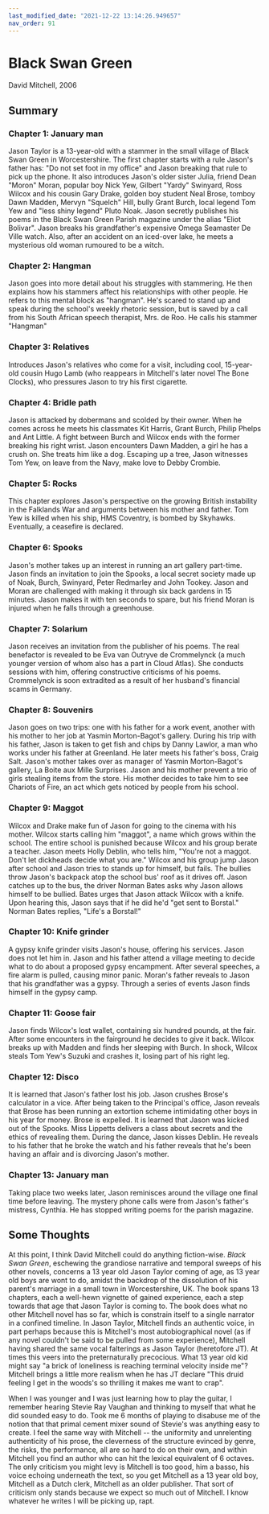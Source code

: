 ```yaml
---
last_modified_date: "2021-12-22 13:14:26.949657"
nav_order: 91
---
```


# Black Swan Green
David Mitchell, 2006

## Summary
### Chapter 1: January man
Jason Taylor is a 13-year-old with a stammer in the small village of Black Swan Green in Worcestershire. The first chapter starts with a rule Jason's father has: "Do not set foot in my office" and Jason breaking that rule to pick up the phone. It also introduces Jason's older sister Julia, friend Dean "Moron" Moran, popular boy Nick Yew, Gilbert "Yardy" Swinyard, Ross Wilcox and his cousin Gary Drake, golden boy student Neal Brose, tomboy Dawn Madden, Mervyn "Squelch" Hill, bully Grant Burch, local legend Tom Yew and "less shiny legend" Pluto Noak. Jason secretly publishes his poems in the Black Swan Green Parish magazine under the alias "Eliot Bolivar". Jason breaks his grandfather's expensive Omega Seamaster De Ville watch. Also, after an accident on an iced-over lake, he meets a mysterious old woman rumoured to be a witch.

### Chapter 2: Hangman
Jason goes into more detail about his struggles with stammering. He then explains how his stammers affect his relationships with other people. He refers to this mental block as "hangman". He's scared to stand up and speak during the school's weekly rhetoric session, but is saved by a call from his South African speech therapist, Mrs. de Roo. He calls his stammer "Hangman"

### Chapter 3: Relatives
Introduces Jason's relatives who come for a visit, including cool, 15-year-old cousin Hugo Lamb (who reappears in Mitchell's later novel The Bone Clocks), who pressures Jason to try his first cigarette.

### Chapter 4: Bridle path
Jason is attacked by dobermans and scolded by their owner. When he comes across he meets his classmates Kit Harris, Grant Burch, Philip Phelps and Ant Little. A fight between Burch and Wilcox ends with the former breaking his right wrist. Jason encounters Dawn Madden, a girl he has a crush on. She treats him like a dog. Escaping up a tree, Jason witnesses Tom Yew, on leave from the Navy, make love to Debby Crombie.

### Chapter 5: Rocks
This chapter explores Jason's perspective on the growing British instability in the Falklands War and arguments between his mother and father. Tom Yew is killed when his ship, HMS Coventry, is bombed by Skyhawks. Eventually, a ceasefire is declared.

### Chapter 6: Spooks
Jason's mother takes up an interest in running an art gallery part-time. Jason finds an invitation to join the Spooks, a local secret society made up of Noak, Burch, Swinyard, Peter Redmarley and John Tookey. Jason and Moran are challenged with making it through six back gardens in 15 minutes. Jason makes it with ten seconds to spare, but his friend Moran is injured when he falls through a greenhouse.

### Chapter 7: Solarium
Jason receives an invitation from the publisher of his poems. The real benefactor is revealed to be Eva van Outryve de Crommelynck (a much younger version of whom also has a part in Cloud Atlas). She conducts sessions with him, offering constructive criticisms of his poems. Crommelynck is soon extradited as a result of her husband's financial scams in Germany.

### Chapter 8: Souvenirs
Jason goes on two trips: one with his father for a work event, another with his mother to her job at Yasmin Morton-Bagot's gallery. During his trip with his father, Jason is taken to get fish and chips by Danny Lawlor, a man who works under his father at Greenland. He later meets his father's boss, Craig Salt. Jason's mother takes over as manager of Yasmin Morton-Bagot's gallery, La Boite aux Mille Surprises. Jason and his mother prevent a trio of girls stealing items from the store. His mother decides to take him to see Chariots of Fire, an act which gets noticed by people from his school.

### Chapter 9: Maggot
Wilcox and Drake make fun of Jason for going to the cinema with his mother. Wilcox starts calling him "maggot", a name which grows within the school. The entire school is punished because Wilcox and his group berate a teacher. Jason meets Holly Deblin, who tells him, "You're not a maggot. Don't let dickheads decide what you are." Wilcox and his group jump Jason after school and Jason tries to stands up for himself, but fails. The bullies throw Jason's backpack atop the school bus' roof as it drives off. Jason catches up to the bus, the driver Norman Bates asks why Jason allows himself to be bullied. Bates urges that Jason attack Wilcox with a knife. Upon hearing this, Jason says that if he did he'd "get sent to Borstal." Norman Bates replies, "Life's a Borstal!"

### Chapter 10: Knife grinder
A gypsy knife grinder visits Jason's house, offering his services. Jason does not let him in. Jason and his father attend a village meeting to decide what to do about a proposed gypsy encampment. After several speeches, a fire alarm is pulled, causing minor panic. Moran's father reveals to Jason that his grandfather was a gypsy. Through a series of events Jason finds himself in the gypsy camp.

### Chapter 11: Goose fair
Jason finds Wilcox's lost wallet, containing six hundred pounds, at the fair. After some encounters in the fairground he decides to give it back. Wilcox breaks up with Madden and finds her sleeping with Burch. In shock, Wilcox steals Tom Yew's Suzuki and crashes it, losing part of his right leg.

### Chapter 12: Disco
It is learned that Jason's father lost his job. Jason crushes Brose's calculator in a vice. After being taken to the Principal's office, Jason reveals that Brose has been running an extortion scheme intimidating other boys in his year for money. Brose is expelled. It is learned that Jason was kicked out of the Spooks. Miss Lippetts delivers a class about secrets and the ethics of revealing them. During the dance, Jason kisses Deblin. He reveals to his father that he broke the watch and his father reveals that he's been having an affair and is divorcing Jason's mother.

### Chapter 13: January man
Taking place two weeks later, Jason reminisces around the village one final time before leaving. The mystery phone calls were from Jason's father's mistress, Cynthia. He has stopped writing poems for the parish magazine.

## Some Thoughts
At this point, I think David Mitchell could do anything fiction-wise. _Black Swan Green_, eschewing the grandiose narrative and temporal sweeps of his other novels, concerns a 13 year old Jason Taylor coming of age, as 13 year old boys are wont to do, amidst the backdrop of the dissolution of his parent's marriage in a small town in Worcestershire, UK. The book spans 13 chapters, each a well-hewn vignette of gained experience, each a step towards that age that Jason Taylor is coming to. The book does what no other Mitchell novel has so far, which is constrain itself to a single narrator in a confined timeline. In Jason Taylor, Mitchell finds an authentic voice, in part perhaps because this is Mitchell's most autobiographical novel (as if any novel couldn't be said to be pulled from some experience), Mitchell having shared the same vocal falterings as Jason Taylor (heretofore JT). At times this veers into the preternaturally precocious. What 13 year old kid might say "a brick of loneliness is reaching terminal velocity inside me"? Mitchell brings a little more realism when he has JT declare "This druid feeling I get in the woods's so thrilling it makes me want to crap".

When I was younger and I was just learning how to play the guitar, I remember hearing Stevie Ray Vaughan and thinking to myself that what he did sounded easy to do. Took me 6 months of playing to disabuse me of the notion that that primal cement mixer sound of Stevie's was anything easy to create. I feel the same way with Mitchell -- the uniformity and unrelenting authenticity of his prose, the cleverness of the structure evinced by genre, the risks, the performance, all are so hard to do on their own, and within Mitchell you find an author who can hit the lexical equivalent of 6 octaves. The only criticism you might levy is Mitchell is too good, him a basso, his voice echoing underneath the text, so you get Mitchell as a 13 year old boy, Mitchell as a Dutch clerk, Mitchell as an older publisher. That sort of criticism only stands because we expect so much out of Mitchell. I know whatever he writes I will be picking up, rapt.